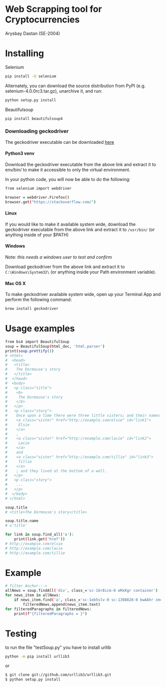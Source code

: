 # Web Scrapping tool for Cryptocurrencies
Arysbay Dastan (SE-2004)

# Installing
Selenium
```bash
pip install -U selenium
```
Alternately, you can download the source distribution from PyPI (e.g. selenium-4.0.0rc3.tar.gz), unarchive it, and run:
```bash
python setup.py install
```
Beautifulsoup
```bash
pip install beautifulsoup4
```

### Downloading geckodriver

The geckodriver executable can be downloaded [here](https://github.com/SeleniumHQ/selenium/blob/trunk/py/docs/source/index.rst)

#### Python3 venv

Download the geckodriver executable from the above link and extract it to env/bin/ to make it accessible to only the virtual environment.

In your python code, you will now be able to do the following:
```bash
from selenium import webdriver

browser = webdriver.Firefox()
browser.get("https://stackoverflow.com/")
```

#### Linux

If you would like to make it available system wide, download the geckodriver executable from the above link and extract it to `/usr/bin/` (or anything inside of your $PATH)

#### Windows

Note: *this needs a windows user to test and confirm*

Download geckodriver from the above link and extract it to `C:\Windows\System32\` (or anything inside your Path environment variable).

#### Mac OS X


To make geckodriver available system wide, open up your Terminal App and perform the following command:
```bash
brew install geckodriver
```

# Usage examples

```bash
from bs4 import BeautifulSoup
soup = BeautifulSoup(html_doc, 'html.parser')
print(soup.prettify())
# <html>
#  <head>
#   <title>
#    The Dormouse's story
#   </title>
#  </head>
#  <body>
#   <p class="title">
#    <b>
#     The Dormouse's story
#    </b>
#   </p>
#   <p class="story">
#    Once upon a time there were three little sisters; and their names were
#    <a class="sister" href="http://example.com/elsie" id="link1">
#     Elsie
#    </a>
#    ,
#    <a class="sister" href="http://example.com/lacie" id="link2">
#     Lacie
#    </a>
#    and
#    <a class="sister" href="http://example.com/tillie" id="link3">
#     Tillie
#    </a>
#    ; and they lived at the bottom of a well.
#   </p>
#   <p class="story">
#    ...
#   </p>
#  </body>
# </html>

soup.title
# <title>The Dormouse's story</title>

soup.title.name
# u'title'

for link in soup.find_all('a'):
    print(link.get('href'))
# http://example.com/elsie
# http://example.com/lacie
# http://example.com/tillie
```
# Example

```bash
# filter Anchor---> 
allNews = soup.findAll('div', class_='sc-16r8icm-0 eMxKgr container')
for news_item in allNews:
    if news_item.find('a', class_='sc-1eb5slv-0 sc-1308828-0 bwAAhr cmc-link') is not None:
        filteredNews.append(news_item.text)
for filteredParagraphs in filteredNews:
    print(f"{filteredParagraphs = }")
```


# Testing

to run the file "testSoup.py" you have to install urllib

```bash
python -m pip install urllib3
```

or 

``` bash
$ git clone git://github.com/urllib3/urllib3.git
$ python setup.py install
```

